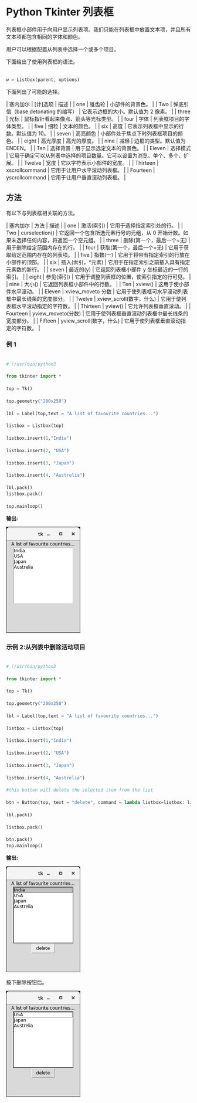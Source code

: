 # Python Tkinter 列表框



列表框小部件用于向用户显示列表项。我们只能在列表框中放置文本项，并且所有文本项都包含相同的字体和颜色。

用户可以根据配置从列表中选择一个或多个项目。

下面给出了使用列表框的语法。

```py

w = Listbox(parent, options) 

```

下面列出了可能的选择。

| 塞内加尔 | [计]选项 | 描述 |
| one | 锥齿轮 | 小部件的背景色。 |
| Two | 弹底引信（base detonating 的缩写） | 它表示边框的大小。默认值为 2 像素。 |
| three | 光标 | 鼠标指针看起来像点、箭头等光标类型。 |
| four | 字体 | 列表框项目的字体类型。 |
| five | 细粒 | 文本的颜色。 |
| six | 高度 | 它表示列表框中显示的行数。默认值为 10。 |
| seven | 高亮颜色 | 小部件处于焦点下时列表框项目的颜色。 |
| eight | 高光厚度 | 高光的厚度。 |
| nine | 减轻 | 边框的类型。默认值为 ENDEN。 |
| Ten | 选择背景 | 用于显示选定文本的背景色。 |
| Eleven | 选择模式 | 它用于确定可以从列表中选择的项目数量。它可以设置为浏览、单个、多个、扩展。 |
| Twelve | 宽度 | 它以字符表示小部件的宽度。 |
| Thirteen | xscrollcommand | 它用于让用户水平滚动列表框。 |
| Fourteen | yscrollcommand | 它用于让用户垂直滚动列表框。 |

## 方法

有以下与列表框相关联的方法。

| 塞内加尔 | 方法 | 描述 |
| one | 激活(索引) | 它用于选择指定索引处的行。 |
| Two | curselection() | 它返回一个包含所选元素行号的元组，从 0 开始计数。如果未选择任何内容，将返回一个空元组。 |
| three | 删除(第一个，最后一个=无) | 用于删除给定范围内存在的行。 |
| four | 获取(第一个，最后一个=无) | 它用于获取给定范围内存在的列表项。 |
| five | 指数(一) | 它用于将带有指定索引的行放在小部件的顶部。 |
| six | 插入(索引，&midast;元素) | 它用于在指定索引之前插入具有指定元素数的新行。 |
| seven | 最近的(y) | 它返回列表框小部件 y 坐标最近的一行的索引。 |
| eight | 参见(索引) | 它用于调整列表框的位置，使索引指定的行可见。 |
| nine | 大小() | 它返回列表框小部件中的行数。 |
| Ten | xview() | 这用于使小部件水平滚动。 |
| Eleven | xview_moveto 分数 | 它用于使列表框可水平滚动列表框中最长线条的宽度部分。 |
| Twelve | xview_scroll(数字，什么) | 它用于使列表框水平滚动指定的字符数。 |
| Thirteen | yview() | 它允许列表框垂直滚动。 |
| Fourteen | yview_moveto(分数) | 它用于使列表框垂直滚动列表框中最长线条的宽度部分。 |
| Fifteen | yview_scroll(数字，什么) | 它用于使列表框垂直滚动指定的字符数。 |

### 例 1

```py

# !/usr/bin/python3

from tkinter import *

top = Tk()

top.geometry("200x250")

lbl = Label(top,text = "A list of favourite countries...")

listbox = Listbox(top)

listbox.insert(1,"India")

listbox.insert(2, "USA")

listbox.insert(3, "Japan")

listbox.insert(4, "Austrelia")

lbl.pack()
listbox.pack()

top.mainloop()

```

**输出:**

![Python Tkinter Listbox](img/4a643633cf73397a86ade376587f0699.png)

### 示例 2:从列表中删除活动项目

```py

# !/usr/bin/python3

from tkinter import *

top = Tk()

top.geometry("200x250")

lbl = Label(top,text = "A list of favourite countries...")

listbox = Listbox(top)

listbox.insert(1,"India")

listbox.insert(2, "USA")

listbox.insert(3, "Japan")

listbox.insert(4, "Austrelia")

#this button will delete the selected item from the list 

btn = Button(top, text = "delete", command = lambda listbox=listbox: listbox.delete(ANCHOR))

lbl.pack()

listbox.pack()

btn.pack()
top.mainloop()

```

**输出:**

![Python Tkinter Listbox](img/c8d1cb65d527bee9f845cb6527b895cd.png)

按下删除按钮后。

![Python Tkinter Listbox](img/fc71c35c8e251690c175ee441cd09807.png)